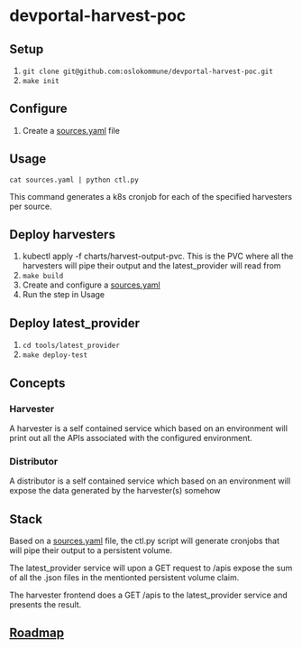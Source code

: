 # devportal-harvest-poc

## Setup
1. `git clone git@github.com:oslokommune/devportal-harvest-poc.git`
2. `make init`

## Configure
1. Create a [sources.yaml](https://github.com/oslokommune/devportal-harvest-poc/blob/master/docs/sources_template.yaml) file

## Usage
`cat sources.yaml | python ctl.py`

This command generates a k8s cronjob for each of the specified harvesters per
source.

## Deploy harvesters

1. kubectl apply -f charts/harvest-output-pvc. This is the PVC where all the
	 harvesters will pipe their output and the latest_provider will read from
2. `make build`
3. Create and configure a [sources.yaml](https://github.com/oslokommune/devportal-harvest-poc/blob/master/docs/sources_template.yaml)
4. Run the step in Usage

## Deploy latest_provider

1. `cd tools/latest_provider`
2. `make deploy-test`

## Concepts

### Harvester
A harvester is a self contained service which based on an environment will print
out all the APIs associated with the configured environment.

### Distributor
A distributor is a self contained service which based on an environment will
expose the data generated by the harvester(s) somehow

## Stack
Based on a [sources.yaml](https://github.com/oslokommune/devportal-harvest-poc/blob/master/docs/sources_template.yaml)
file, the ctl.py script will generate cronjobs that will pipe their output 
to a persistent volume.

The latest_provider service will upon a GET request to /apis expose the sum of all the
.json files in the mentionted persistent volume claim.

The harvester frontend does a GET /apis to the latest_provider service and presents
the result.

## [Roadmap](https://github.com/oslokommune/devportal-harvest-poc/projects/1?add_cards_query=is%3Aopen)
